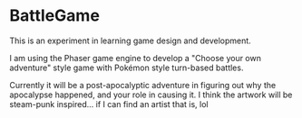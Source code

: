 # BattleGame

This is an experiment in learning game design and development. 

I am using the Phaser game engine to develop a "Choose your own adventure" style game with Pokémon style turn-based battles.

Currently it will be a post-apocalyptic adventure in figuring out why the apocalypse happened, and your role in causing it. I think the artwork will be steam-punk inspired... if I can find an artist that is, lol
